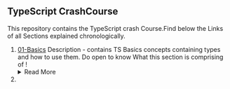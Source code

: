 ## TypeScript CrashCourse
This repository contains the TypeScript crash Course.Find below the Links of all Sections explained chronologically.

1. [01-Basics](https://github.com/vivek9142/TypeScript_CrashCourse/tree/main/01-Basics "TS Basics")
   Description - contains TS Basics concepts containing types and how to use them. Do open to know What this section is comprising of ! 
   <details>
           <summary>Read More</summary>
           <ol>
                <li>Number Type</li>
                <li>String Type</li>
                <li>Boolean Type</li>
                <li>object Type</li>
                <li>Array Type</li>
                <li>Tuple Type</li>
                <li>Enum Type</li>
                <li>Any Type</li>
                <li>Union Type</li>
                <li>Return Type & Void</li>
                <li>Unknown Type</li>
                <li>Never Type</li>
           </ol>
    </details>
2. 
